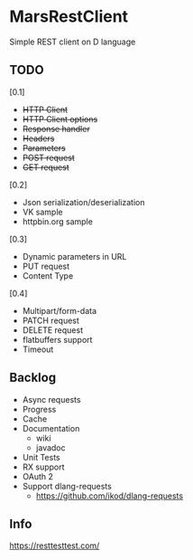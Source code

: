 # MarsRestClient
Simple REST client on D language

## TODO
[0.1]
* ~~HTTP Client~~
* ~~HTTP Client options~~
* ~~Response handler~~
* ~~Headers~~
* ~~Parameters~~
* ~~POST request~~
* ~~GET request~~

[0.2]
* Json serialization/deserialization
* VK sample
* httpbin.org sample

[0.3]
* Dynamic parameters in URL
* PUT request
* Content Type

[0.4]
* Multipart/form-data
* PATCH request
* DELETE request
* flatbuffers support
* Timeout

## Backlog
* Async requests
* Progress
* Cache
* Documentation
	* wiki
	* javadoc
* Unit Tests
* RX support
* OAuth 2
* Support dlang-requests
  * https://github.com/ikod/dlang-requests

## Info
https://resttesttest.com/
